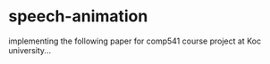 # speech-animation
implementing the following paper for comp541 course project at Koc university...
<a deep learning approach for generalized speech animation>
